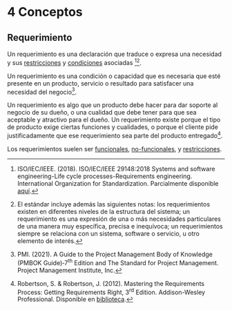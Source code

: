 # 4 Conceptos

## Requerimiento

Un requerimiento es una declaración que traduce o expresa una necesidad y sus
[restricciones](./4_Restriccion.md) y [condiciones](./4_Condicion.md) asociadas
[^1][^2].

[^1]: ISO/IEC/IEEE. (2018). ISO/IEC/IEEE 29148:2018 Systems and software
    engineering-Life cycle processes-Requirements engineering. International
    Organization for Standardization. Parcialmente disponible
    [aquí](https://www.iso.org/obp/ui/en/#iso:std:iso-iec-ieee:29148:ed-2:v1:en).

[^2]: El estándar incluye además las siguientes notas: los requerimientos
    existen en diferentes niveles de la estructura del sistema; un requerimiento
    es una expresión de una o más necesidades particulares de una manera muy
    específica, precisa e inequívoca; un requerimientos siempre se relaciona con
    un sistema, software o servicio, u otro elemento de interés.

Un requerimiento es una condición o capacidad que es necesaria que esté presente
en un producto, servicio o resultado para satisfacer una necesidad del
negocio[^3].

[^3]: PMI. (2021). A Guide to the Project Management Body of Knowledge (PMBOK
    Guide)‑7<sup>th</sup> Edition and The Standard for Project Management.
    Project Management Institute, Inc.

Un requerimiento es algo que un producto debe hacer para dar soporte al negocio
de su dueño, o una cualidad que debe tener para que sea aceptable y atractivo
para el dueño. Un requerimiento existe porque el tipo de producto exige ciertas
funciones y cualidades, o porque el cliente pide justificadamente que ese
requerimiento sea parte del producto entregado[^4].

[^4]: Robertson, S. & Robertson, J. (2012). Mastering the Requirements Process:
    Getting Requirements Right, 3<sup>rd</sup> Edition. Addison-Wesley
    Professional. Disponible en
    [biblioteca](https://catalogo.ucu.edu.uy/cgi-bin/koha/opac-detail.pl?biblionumber=121158).

Los requerimientos suelen ser [funcionales](./4_Requerimiento_funcional.md),
[no-funcionales](./4_Requerimiento_no_funcional.md), y
[restricciones](./4_Restriccion.md).
